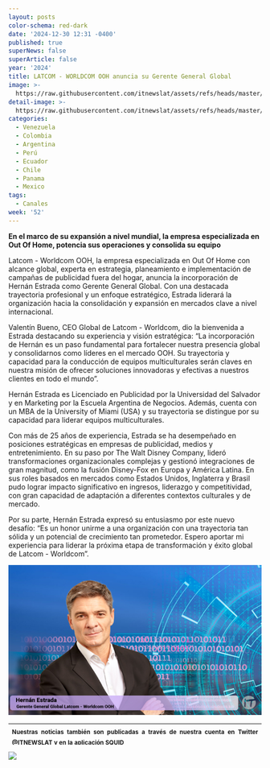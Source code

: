 ```yaml
---
layout: posts
color-schema: red-dark
date: '2024-12-30 12:31 -0400'
published: true
superNews: false
superArticle: false
year: '2024'
title: LATCOM - WORLDCOM OOH anuncia su Gerente General Global
image: >-
  https://raw.githubusercontent.com/itnewslat/assets/refs/heads/master/img/540x320/Hernan-Estrada-p.jpg
detail-image: >-
  https://raw.githubusercontent.com/itnewslat/assets/refs/heads/master/img/1024x680/Hernan-Estrada-g.jpg
categories:
  - Venezuela
  - Colombia
  - Argentina
  - Perú
  - Ecuador
  - Chile
  - Panama
  - Mexico
tags:
  - Canales
week: '52'
---
```

**En el marco de su expansión a nivel mundial, la empresa especializada en Out Of Home, potencia sus operaciones y consolida su equipo**

Latcom - Worldcom OOH, la empresa especializada en Out Of Home con alcance global, experta en estrategia, planeamiento e implementación de campañas de publicidad fuera del hogar, anuncia la incorporación de Hernán Estrada como Gerente General Global. Con una destacada trayectoria profesional y un enfoque estratégico, Estrada liderará la organización hacia la consolidación y expansión en mercados clave a nivel internacional.

Valentín Bueno, CEO Global de Latcom - Worldcom, dio la bienvenida a Estrada destacando su experiencia y visión estratégica: “La incorporación de Hernán es un paso fundamental para fortalecer nuestra presencia global y consolidarnos como líderes en el mercado OOH. Su trayectoria y capacidad para la conducción de equipos multiculturales serán claves en nuestra misión de ofrecer soluciones innovadoras y efectivas a nuestros clientes en todo el mundo”.

Hernán Estrada es Licenciado en Publicidad por la Universidad del Salvador y en Marketing por la Escuela Argentina de Negocios. Además, cuenta con un MBA de la University of Miami (USA) y su trayectoria se distingue por su capacidad para liderar equipos multiculturales.

Con más de 25 años de experiencia, Estrada se ha desempeñado en posiciones estratégicas en empresas de publicidad, medios y entretenimiento. En su paso por The Walt Disney Company, lideró transformaciones organizacionales complejas y gestionó integraciones de gran magnitud, como la fusión Disney-Fox en Europa y América Latina. En sus roles basados en mercados como Estados Unidos, Inglaterra y Brasil pudo lograr impacto significativo en ingresos, liderazgo y competitividad, con gran capacidad de adaptación a diferentes contextos culturales y de mercado.

Por su parte, Hernán Estrada expresó su entusiasmo por este nuevo desafío: “Es un honor unirme a una organización con una trayectoria tan sólida y un potencial de crecimiento tan prometedor. Espero aportar mi experiencia para liderar la próxima etapa de transformación y éxito global de Latcom - Worldcom”.

![](https://raw.githubusercontent.com/itnewslat/assets/refs/heads/master/img/540x320/Hernan-Estrada-p.jpg)

<table style="height: 42px;" width="569">
<tbody>
<tr>
<td style="text-align: justify;"><sub><strong>Nuestras noticias también son publicadas a través de nuestra cuenta en Twitter <a href="https://twitter.com/itnewslat?lang=es">@ITNEWSLAT</a> y en la aplicación <a href="https://squidapp.co/en/">SQUID</a></strong></sub></td>
</tr>
</tbody>
</table>

<img src="https://tracker.metricool.com/c3po.jpg?hash=56f88a41e39ab42c063cc51676587a04"/>